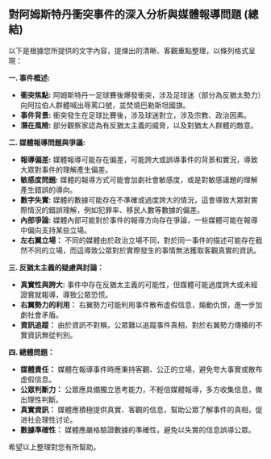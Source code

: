 ## 對阿姆斯特丹衝突事件的深入分析與媒體報導問題 (總結)

以下是根據您所提供的文字內容，提煉出的清晰、客觀重點整理，以條列格式呈現：

**一. 事件概述:**

*   **衝突焦點:** 阿姆斯特丹一足球賽後爆發衝突，涉及足球迷（部分為反猶太勢力）向阿拉伯人群體喊出辱罵口號，並焚燒巴勒斯坦國旗。
*   **事件背景:** 衝突發生在足球比賽後，涉及球迷對立，涉及宗教、政治因素。
*   **潛在風險:** 部分觀察家認為有反猶太主義的威脅，以及對猶太人群體的敵意。

**二. 媒體報導問題與爭議:**

*   **報導偏差:** 媒體報導可能存在偏差，可能誇大或誤導事件的背景和實況，導致大眾對事件的理解產生偏差。
*   **敏感度問題:** 媒體的報導方式可能會加劇社會敏感度，或是對敏感議題的理解產生錯誤的導向。
*   **數字失實:** 媒體的數據可能存在不準確或過度誇大的情況，這會導致大眾對實際情況的錯誤理解，例如犯罪率、移民人數等數據的偏差。
*   **內部爭論:** 媒體內部可能對於事件的報導方向存在爭論，一些媒體可能在報導中偏向支持某些立場。
*   **左右翼立場：** 不同的媒體由於政治立場不同，對於同一事件的描述可能存在截然不同的立場，而這導致公眾對於實際發生的事情無法獲取客觀真實的資訊。

**三. 反猶太主義的疑慮與討論：**

*   **真實性與誇大:** 事件中存在反猶太主義的可能性，但媒體可能過度誇大或未經證實就報導，導致公眾恐慌。
*   **右翼勢力的利用：** 右翼勢力可能利用事件散布虛假信息，煽動仇恨，進一步加劇社會矛盾。
*   **資訊追蹤：** 由於資訊不對稱，公眾難以追蹤事件真相，對於右翼勢力傳播的不實資訊無從判別。

**四. 總體問題：**

*   **媒體責任：** 媒體在報導事件時應秉持客觀、公正的立場，避免夸大事實或散布虚假信息。
*   **公眾判斷力：** 公眾應具備獨立思考能力，不輕信媒體報導，多方收集信息，做出理性判斷。
*   **真實資訊：** 媒體應積極提供真實、客觀的信息，幫助公眾了解事件的真相，促进社会理性讨论。
*   **數據準確性：** 媒體應嚴格驗證數據的準確性，避免以失實的信息誤導公眾。

希望以上整理對您有所幫助。